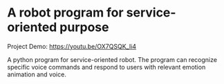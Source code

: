 # A robot program for service-oriented purpose

Project Demo:
https://youtu.be/OX7QSQK_Ii4

A python program for service-oriented robot. The program can recognize specific voice commands and respond to users with relevant emotion animation and voice.




